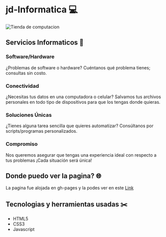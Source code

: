 # jd-Informatica 💻

<img alt="Tienda de computacion" src="https://cdn.discordapp.com/attachments/875262629516546089/878505519655034960/unknown.png">

## Servicios Informaticos 🔧

### Software/Hardware
¿Problemas de software o hardware? Cuéntanos qué problema tienes; consultas sin costo.
### Conectividad
¿Necesitas tus datos en una computadora o celular? Salvamos tus archivos personales en todo tipo de dispositivos para que los tengas donde quieras.
### Soluciones Únicas
¿Tienes alguna tarea sencilla que quieres automatizar? Consúltanos por scripts/programas personalizados.
### Compromiso
Nos queremos asegurar que tengas una experiencia ideal con respecto a tus problemas ¡Cada situación será única!

## Donde puedo ver la pagina? 🌐

La pagina fue alojada en gh-pages y la podes ver en este [Link](https://jd-apprentice.github.io/html-css/jd-Informatica/)

## Tecnologias y herramientas usadas ✂️

- HTML5
- CSS3
- Javascript
